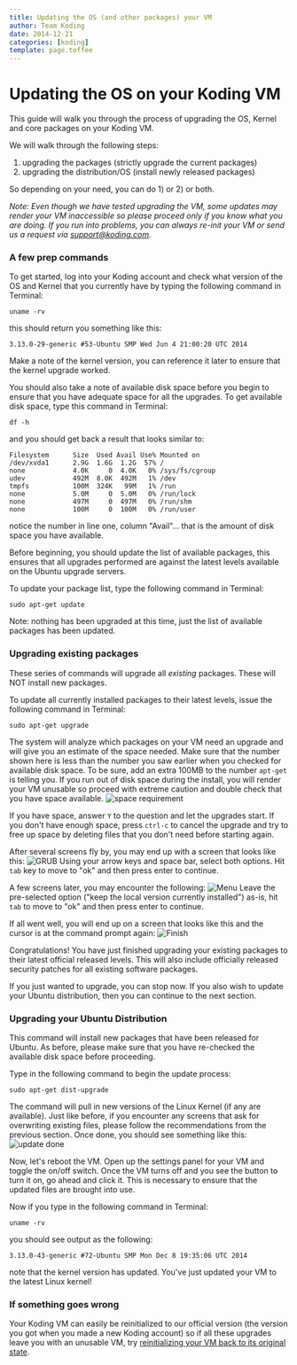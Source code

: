 ```yaml
---
title: Updating the OS (and other packages) your VM
author: Team Koding
date: 2014-12-21
categories: [koding]
template: page.toffee
---
```


# Updating the OS on your Koding VM

This guide will walk you through the process of upgrading the OS, Kernel and core packages on your Koding VM.

We will walk through the following steps:
1. upgrading the packages (strictly upgrade the current packages)
2. upgrading the distribution/OS (install newly released packages)

So depending on your need, you can do 1) or 2) or both.

*Note: Even though we have tested upgrading the VM, some updates may render your VM inaccessible so
please proceed only if you know what you are doing. If you run into problems, you can always 
re-init your VM or send us a request via [support@koding.com](mailto:support@koding.com).*


### A few prep commands
To get started, log into your Koding account and check what version of the OS and Kernel that
you currently have by typing the following command in Terminal:
```
uname -rv
```
this should return you something like this:
```
3.13.0-29-generic #53-Ubuntu SMP Wed Jun 4 21:00:20 UTC 2014
```
Make a note of the kernel version, you can reference it later to ensure that the kernel upgrade
worked.

You should also take a note of available disk space before you begin to ensure that you have adequate
space for all the upgrades. To get available disk space, type this command in Terminal:
```
df -h
```
and you should get back a result that looks similar to:
```
Filesystem      Size  Used Avail Use% Mounted on
/dev/xvda1      2.9G  1.6G  1.2G  57% /
none            4.0K     0  4.0K   0% /sys/fs/cgroup
udev            492M  8.0K  492M   1% /dev
tmpfs           100M  324K   99M   1% /run
none            5.0M     0  5.0M   0% /run/lock
none            497M     0  497M   0% /run/shm
none            100M     0  100M   0% /run/user
```
notice the number in line one, column "Avail"... that is the amount of disk space you have available.

Before beginning, you should update the list of available packages, this ensures that all upgrades
performed are against the latest levels available on the Ubuntu upgrade servers.

To update your package list, type the following command in Terminal:
```
sudo apt-get update
```
Note: nothing has been upgraded at this time, just the list of available packages has been updated.

### Upgrading existing packages
These series of commands will upgrade all _existing_ packages. These will NOT install new packages.

To update all currently installed packages  to their latest levels, issue the following command in
Terminal:
```
sudo apt-get upgrade
```
The system will analyze which packages on your VM need an upgrade and will give you an estimate
of the space needed. Make sure that the number shown here is less than the number you saw earlier
when you checked for available disk space. To be sure, add an extra 100MB to the number `apt-get`
is telling you. If you run out of disk space during the install, you will render your VM unusable
so proceed with extreme caution and double check that you have space available.
![space requirement](upgradespace.png)

If you have space, answer `Y` to the question and let the upgrades start. If you don't have enough
space, press `ctrl-c` to cancel the upgrade and try to free up space by deleting files that you don't
need before starting again.

After several screens fly by, you may end up with a screen that looks like this:
![GRUB](grub.png)
Using your arrow keys and space bar, select both options. Hit `tab` key to move to "ok" and then press
enter to continue.

A few screens later, you may encounter the following:
![Menu](menu.png)
Leave the pre-selected option ("keep the local version currently installed") as-is, hit `tab` to move
to "ok" and then press enter to continue.

If all went well, you will end up on a screen that looks like this and the cursor is at the command
prompt again:
![Finish](finish.png)

Congratulations! You have just finished upgrading your existing packages to their latest official 
released levels. This will also include officially released security patches for all existing
software packages.

If you just wanted to upgrade, you can stop now. If you also wish to update your Ubuntu distribution,
 then you can continue to the next section.
 
### Upgrading your Ubuntu Distribution
This command will install new packages that have been released for Ubuntu. As before, please make
sure that you have re-checked the available disk space before proceeding.

Type in the following command to begin the update process:
```
sudo apt-get dist-upgrade
```
The command will pull in new versions of the Linux Kernel (if any are available). Just like before,
if you encounter any screens that ask for overwriting existing files, please follow the recommendations
from the previous section. Once done, you should see something like this:
![update done](update-done.png)

Now, let's reboot the VM. Open up the settings panel for your VM and toggle the on/off switch. Once 
the VM turns off and you see the button to turn it on, go ahead and click it. This is necessary
to ensure that the updated files are brought into use.

Now if you type in the following command in Terminal:
```
uname -rv
```
you should see output as the following:
```
3.13.0-43-generic #72-Ubuntu SMP Mon Dec 8 19:35:06 UTC 2014
```
note that the kernel version has updated. You've just updated your VM to the latest Linux
kernel!

### If something goes wrong
Your Koding VM can easily be reinitialized to our official version (the version you got when you 
made a new Koding account) so if all these upgrades leave you with an unusable VM, try [reinitializing
your VM back to its original state](http://learn.koding.com/faq/vm-reinit/).
